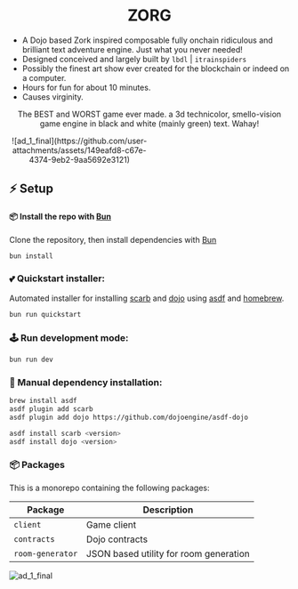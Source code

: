 <p align="center">
  <h1 align="center">ZORG</h1>
</p>

* A Dojo based Zork inspired composable fully onchain ridiculous and brilliant text adventure engine. Just what you never needed!
* Designed conceived and largely built by `lbdl` | `itrainspiders`
* Possibly the finest art show ever created for the blockchain or indeed on a computer.
* Hours for fun for about 10 minutes.
* Causes virginity.

<p align="center">
The BEST and WORST game ever made. a 3d technicolor, smello-vision game engine in black and white (mainly green) text. Wahay!
</p>

<p align="center" style="max-width: 50%;">
![ad_1_final](https://github.com/user-attachments/assets/149eafd8-c67e-4374-9eb2-9aa5692e3121)
</p>

## ⚡ Setup

#### 📦 Install the repo with [Bun](https://bun.sh)

Clone the repository, then install dependencies with [Bun](https://bun.sh)

```bash
bun install
```

### 💕 Quickstart installer:
Automated installer for installing [scarb](https://github.com/software-mansion/scarb) and [dojo](https://book.dojoengine.org/getting-started#install-using-asdf) using [asdf](https://asdf-vm.com/) and [homebrew](https://brew.sh/).

```bash
bun run quickstart
```

### 🕹️ Run development mode:

```bash
bun run dev
```

### 🔧 Manual dependency installation:

```bash
brew install asdf
asdf plugin add scarb
asdf plugin add dojo https://github.com/dojoengine/asdf-dojo

asdf install scarb <version>
asdf install dojo <version>
```

### 📦 Packages

This is a monorepo containing the following packages:

| **Package** | **Description**                               |
| ----------- | --------------------------------------------- |
| `client`    | Game client                                   |
| `contracts` | Dojo contracts        |
| `room-generator`     | JSON based utility for room generation   |

![ad_1_final](https://github.com/user-attachments/assets/149eafd8-c67e-4374-9eb2-9aa5692e3121)
